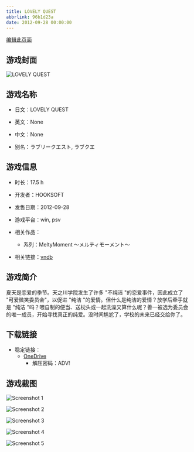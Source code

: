 ```yaml
---
title: LOVELY QUEST
abbrlink: 96b1d23a
date: 2012-09-28 00:00:00
---
```

[编辑此页面](https://github.com/ACG-3/ADV3-source/blob/main/source/_posts/games/LOVELY%20QUEST.md)

## 游戏封面

![LOVELY QUEST](https://pan.timero.xyz/d/onedrive/img_lib_001/LOVELY%20QUEST_cover.avif)


## 游戏名称

- 日文：LOVELY QUEST
- 英文：None
- 中文：None

- 别名：ラブリークエスト, ラブクエ


## 游戏信息

- 时长：17.5 h
- 开发者：HOOKSOFT
- 发售日期：2012-09-28
- 游戏平台：win, psv
- 相关作品：
   - 系列：MeltyMoment ～メルティモーメント～

- 相关链接：[vndb](https://vndb.org/v10341)


## 游戏简介

夏天是恋爱的季节。天之川学院发生了许多 "不纯洁 "的恋爱事件，因此成立了 "可爱微笑委员会"，以促进 "纯洁 "的爱情。但什么是纯洁的爱情？放学后牵手就是 "纯洁 "吗？喂自制的便当、送枕头或一起洗澡又算什么呢？善一被选为委员会的唯一成员，开始寻找真正的纯爱。没时间尴尬了，学校的未来已经交给你了。




## 下载链接

- 稳定链接：
    - [OneDrive](https://pan.timero.xyz/onedrive/adv_lib_001/LOVELY%20QUEST)
        - 解压密码：ADV!



## 游戏截图


![Screenshot 1](https://pan.timero.xyz/d/onedrive/img_lib_001/LOVELY%20QUEST_Screenshot_1.avif)

![Screenshot 2](https://pan.timero.xyz/d/onedrive/img_lib_001/LOVELY%20QUEST_Screenshot_2.avif)

![Screenshot 3](https://pan.timero.xyz/d/onedrive/img_lib_001/LOVELY%20QUEST_Screenshot_3.avif)

![Screenshot 4](https://pan.timero.xyz/d/onedrive/img_lib_001/LOVELY%20QUEST_Screenshot_4.avif)

![Screenshot 5](https://pan.timero.xyz/d/onedrive/img_lib_001/LOVELY%20QUEST_Screenshot_5.avif)

